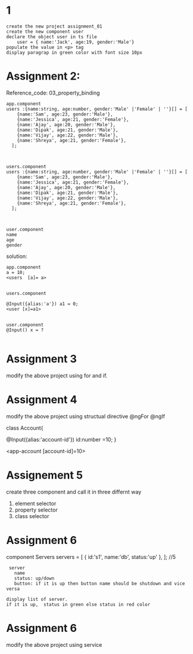 # 1
```
create the new project assignment_01
create the new component user
declare the object user in ts file
    user = { name:'Jack', age:19, gender:'Male'}
populate the value in <p> tag
display paragrap in green color with font size 10px
```


# Assignment 2:
Reference_code: 03_property_binding
```
app.component
users :{name:string, age:number, gender:'Male' |'Female' | ''}[] = [
    {name:'Sam', age:23, gender:'Male'},
    {name:'Jessica', age:21, gender:'Female'},
    {name:'Ajay', age:20, gender:'Male'},
    {name:'Dipak', age:21, gender:'Male'},
    {name:'Vijay', age:22, gender:'Male'},
    {name:'Shreya', age:21, gender:'Female'},
  ];



users.component 
users :{name:string, age:number, gender:'Male' |'Female' | ''}[] = [
    {name:'Sam', age:23, gender:'Male'},
    {name:'Jessica', age:21, gender:'Female'},
    {name:'Ajay', age:20, gender:'Male'},
    {name:'Dipak', age:21, gender:'Male'},
    {name:'Vijay', age:22, gender:'Male'},
    {name:'Shreya', age:21, gender:'Female'},
  ];



user.component
name
age
gender

```

solution:
```
app.component
a = 10;
<users  [a]= a>


users.component 

@Input({alias:'a'}) a1 = 0;
<user [x]=a1>


user.component
@Input() x = ?


```

# Assignment 3
modify the above project using for and if.

# Assignment 4
modify the above project using structual directive
@ngFor
@ngIf



class Account{

  @Input({alias:'account-id'}) id:number =10;
}


<app-account [account-id]=10>


# Assignement 5
create three component and call it in three differnt way
1. element selector
2. property selector
3. class selector

# Assignment 6

component
  Servers
    servers = [
      {
        id:'s1',
        name:'db',
        status:'up'
      },
    ]; //5

     server
       name
       status: up/down
       button: if it is up then button name should be shutdown and vice versa

    display list of server.
    if it is up,  status in green else status in red color

# Assignment 6
   modify the above project using service
    
  


